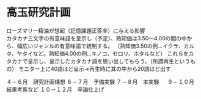 # 高玉研究計画
ローズマリー精油が想起（記憶課題正答率）に与える影響  
カタカナ三文字の有意味語を呈示し（予定）、熟知価は3.50～4.00の間の中から、幅広いジャンルの有意味語で統制する。
（熟知価3.50の例…イクラ、カルタ、ヤタイなど。熟知価4.00の例…キノコ、セロリ、ホタルなど）
これらをカタカナで呈示し、呈示したカタカナ語を思い出してもらう。（所謂再生というもの）
モニター上に40語ほど呈示→再生時に其の中から20語ほど出す

４－６月　研究計画構想 
６－７月　予備実験 
７－８月　本実験 　
９－１０月　結果考察など 
１０－１２月　卒論仕上げ 　
